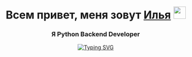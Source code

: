 <h1 align="center">Всем привет, меня зовут <a href="#" target="_blank">Илья</a> 
<img src="https://github.com/blackcater/blackcater/raw/main/images/Hi.gif" height="32"/></h1>
<h3 align="center"> Я Python Backend Developer </h3>
<p align="center"><a href="https://git.io/typing-svg" align="center"><img src="https://readme-typing-svg.herokuapp.com?font=Apple+system&size=19&duration=4000&pause=1000&color=FFFFFF&random=false&width=435&lines=%D0%97%D0%B0%D0%B4%D0%B0%D0%B2%D0%B0%D0%B9%D1%82%D0%B5+%D0%B2%D0%BE%D0%BF%D1%80%D0%BE%D1%81%D1%8B..." alt="Typing SVG" /></a></p>
